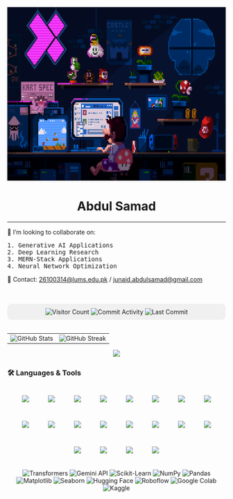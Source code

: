 <img src="https://github.com/ASamad73/ASamad73/blob/main/coding-mario.gif" alt="GIF" style="width: 100%; height: 400px;">
<div align="center">
  <h1>Abdul Samad</h1>
</div>
<hr/>

<h>🤝 I’m looking to collaborate on: </h>
<br/>
<pre>
1. Generative AI Applications 
2. Deep Learning Research 
3. MERN-Stack Applications 
4. Neural Network Optimization  
</pre>

<p>📧 Contact: <a href="mailto:26100314@lums.edu.pk">26100314@lums.edu.pk</a> / <a href="mailto:junaid.abdulsamad@gmail.com">junaid.abdulsamad@gmail.com</a></p>
<br/><br/>

<div align="center" style="background-color:#f0f0f0; padding:10px; border-radius:10px;">
  <img src="https://komarev.com/ghpvc/?username=ASamad73&color=blue&style=flat-square" alt="Visitor Count"/>  
  <img src="https://img.shields.io/badge/Commit%20Activity-0/month-blue?style=flat-square" alt="Commit Activity"/>  
  <img src="https://img.shields.io/badge/Last%20Commit-July%202025-critical?style=flat-square" alt="Last Commit"/>
</div>
<br/>

<table>
  <tr>
    <td><img src="https://github-readme-stats.vercel.app/api?username=ASamad73&show_icons=true&theme=tokyonight" alt="GitHub Stats" /></td>
    <td><img src="https://streak-stats.demolab.com?user=ASamad73&theme=tokyonight&hide_border=false" alt="GitHub Streak" /></td>
  </tr>
</table>

<p align="center">
  <img src="https://github-profile-summary-cards.vercel.app/api/cards/profile-details?username=ASamad73&theme=tokyonight" />
</p>

<h3>🛠️ Languages & Tools</h3>
<!-- <p align="center">
  <img src="https://skillicons.dev/icons?i=py,cpp,c,html,css,js,ts,react,nodejs,express,mongodb,mysql,pytorch,tensorflow,git,github,figma,docker,netlify,vercel,vscode" />
</p>  -->
<p align="center">
  <img src="https://skillicons.dev/icons?i=py" height="50" style="margin:20px;" />
  <img src="https://skillicons.dev/icons?i=cpp" height="50" style="margin:20px;" />
  <img src="https://skillicons.dev/icons?i=c" height="50" style="margin:20px;" />
  <img src="https://skillicons.dev/icons?i=html" height="50" style="margin:20px;" />
  <img src="https://skillicons.dev/icons?i=css" height="50" style="margin:20px;" />
  <img src="https://skillicons.dev/icons?i=js" height="50" style="margin:20px;" />
  <img src="https://skillicons.dev/icons?i=ts" height="50" style="margin:20px;" />
  <img src="https://skillicons.dev/icons?i=react" height="50" style="margin:20px;" />
  <img src="https://skillicons.dev/icons?i=nodejs" height="50" style="margin:20px;" />
  <img src="https://skillicons.dev/icons?i=mongodb" height="50" style="margin:20px;" />
  <img src="https://skillicons.dev/icons?i=mysql" height="50" style="margin:20px;" />
  <img src="https://skillicons.dev/icons?i=pytorch" height="50" style="margin:20px;" />
  <img src="https://skillicons.dev/icons?i=tensorflow" height="50" style="margin:20px;" />
  <img src="https://skillicons.dev/icons?i=git" height="50" style="margin:20px;" />
  <img src="https://skillicons.dev/icons?i=github" height="50" style="margin:20px;" />
  <img src="https://skillicons.dev/icons?i=firgma" height="50" style="margin:20px;" />
  <img src="https://skillicons.dev/icons?i=vercel" height="50" style="margin:20px;" />
  <img src="https://skillicons.dev/icons?i=netlify" height="50" style="margin:20px;" />
  <img src="https://skillicons.dev/icons?i=docker" height="50" style="margin:20px;" />
  <img src="https://skillicons.dev/icons?i=vscode" height="50" style="margin:20px;" />
</p>

<p align="center">
  <img src="https://img.shields.io/badge/Transformers-FFCA28?style=for-the-badge&logo=transformers&logoColor=black" alt="Transformers"/>
  <img src="https://img.shields.io/badge/Gemini%20API-4285F4?style=for-the-badge&logo=google&logoColor=white" alt="Gemini API"/>
  <img src="https://img.shields.io/badge/Scikit--Learn-F7931E?style=for-the-badge&logo=scikit-learn&logoColor=white" alt="Scikit-Learn"/>
  <img src="https://img.shields.io/badge/NumPy-013243?style=for-the-badge&logo=numpy&logoColor=white" alt="NumPy"/>
  <img src="https://img.shields.io/badge/Pandas-150458?style=for-the-badge&logo=pandas&logoColor=white" alt="Pandas"/>
  <img src="https://img.shields.io/badge/Matplotlib-11557C?style=for-the-badge&logo=matplotlib&logoColor=white" alt="Matplotlib"/>
  <img src="https://img.shields.io/badge/Seaborn-76B900?style=for-the-badge&logo=seaborn&logoColor=white" alt="Seaborn"/>
  <img src="https://img.shields.io/badge/Hugging%20Face-FCC624?style=for-the-badge&logo=huggingface&logoColor=black" alt="Hugging Face"/>
  <img src="https://img.shields.io/badge/Roboflow-0A0A0A?style=for-the-badge&logoColor=white" alt="Roboflow"/>
  <img src="https://img.shields.io/badge/Google%20Colab-F9AB00?style=for-the-badge&logo=googlecolab&logoColor=white" alt="Google Colab"/>
  <img src="https://img.shields.io/badge/Kaggle-20BEFF?style=for-the-badge&logo=kaggle&logoColor=white" alt="Kaggle"/>
</p>





